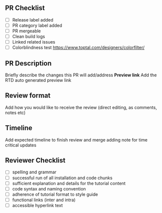 ## PR Checklist

- [ ] Release label added
- [ ] PR category label added
- [ ] PR mergeable
- [ ] Clean build logs
- [ ] Linked related issues
- [ ] Colorblindness test https://www.toptal.com/designers/colorfilter/

## PR Description
Briefly describe the changes this PR will add/address
**Preview link**
Add the RTD auto generated preview link

## Review format
Add how you would like to receive the review (direct editing, as comments, notes etc)

## Timeline
Add expected timeline to finish review and merge adding note for time critical updates

## Reviewer Checklist

- [ ] spelling and grammar
- [ ] successful run of all installation and code chunks
- [ ] sufficient explanation and details for the tutorial content
- [ ] code syntax and naming convention
- [ ] adherence of tutorial format to style guide
- [ ] functional links (inter and intra)
- [ ] accessible hyperlink text
